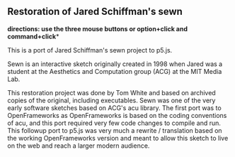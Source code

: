 ## Restoration of Jared Schiffman's sewn

**directions: use the three mouse buttons or option+click and command+click***

This is a port of Jared Schiffman's sewn project to p5.js.

Sewn is an interactive sketch originally created in 1998 when Jared was a student at the Aesthetics and Computation group (ACG) at the MIT Media Lab.

This restoration project was done by Tom White and based on archived copies of the original, including executables. Sewn was one of the very early software sketches based on ACG's acu library. The first port was to OpenFrameworks as OpenFrameworks is based on the coding conventions of acu, and this port required very few code changes to compile and run. This followup port to p5.js was very much a rewrite / translation based on the working OpenFrameworks version and meant to allow this sketch to live on the web and reach a larger modern audience.

